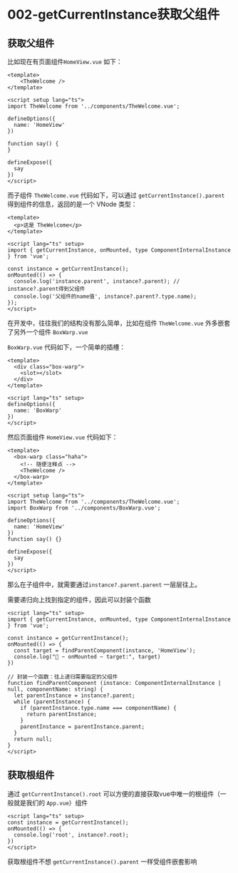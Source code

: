 # 002-getCurrentInstance获取父组件

## 获取父组件

比如现在有页面组件`HomeView.vue` 如下：

```vue
<template>
    <TheWelcome />
</template>

<script setup lang="ts">
import TheWelcome from '../components/TheWelcome.vue';

defineOptions({
  name: 'HomeView'
})

function say() {
}

defineExpose({
  say
})
</script>
```

而子组件 `TheWelcome.vue` 代码如下，可以通过 `getCurrentInstance().parent` 得到组件的信息，返回的是一个 VNode 类型：

```vue
<template>
  <p>这是 TheWelcome</p>
</template>

<script lang="ts" setup>
import { getCurrentInstance, onMounted, type ComponentInternalInstance } from 'vue';

const instance = getCurrentInstance();
onMounted(() => {
  console.log('instance.parent', instance?.parent); // instance?.parent得到父组件
  console.log('父组件的name值', instance?.parent?.type.name);
});
</script>
```

在开发中，往往我们的结构没有那么简单，比如在组件 `TheWelcome.vue` 外多嵌套了另外一个组件 `BoxWarp.vue`

`BoxWarp.vue` 代码如下，一个简单的插槽：

```vue
<template>
  <div class="box-warp">
    <slot></slot>
  </div>
</template>

<script lang="ts" setup>
defineOptions({
  name: 'BoxWarp'
})
</script>
```

然后页面组件 `HomeView.vue` 代码如下：

```vue
<template>
  <box-warp class="haha">
    <!-- 随便注释点 -->
    <TheWelcome />
  </box-warp>
</template>

<script setup lang="ts">
import TheWelcome from '../components/TheWelcome.vue';
import BoxWarp from '../components/BoxWarp.vue';

defineOptions({
  name: 'HomeView'
})
function say() {}

defineExpose({
  say
})
</script>
```

那么在子组件中，就需要通过`instance?.parent.parent` 一层层往上。

需要递归向上找到指定的组件，因此可以封装个函数

```vue
<script lang="ts" setup>
import { getCurrentInstance, onMounted, type ComponentInternalInstance } from 'vue';

const instance = getCurrentInstance();
onMounted(() => {
  const target = findParentComponent(instance, 'HomeView');
  console.log("🚀 ~ onMounted ~ target:", target)
})

// 封装一个函数：往上递归需要指定的父组件
function findParentComponent (instance: ComponentInternalInstance | null, componentName: string) {
  let parentInstance = instance?.parent;
  while (parentInstance) {
    if (parentInstance.type.name === componentName) {
      return parentInstance;
    }
    parentInstance = parentInstance.parent;
  }
  return null;
}
</script>
```

## 获取根组件

通过 `getCurrentInstance().root` 可以方便的直接获取vue中唯一的根组件（一般就是我们的 `App.vue`）组件

```vue
<script lang="ts" setup>
const instance = getCurrentInstance();
onMounted(() => {
  console.log('root', instance?.root);
})
</script>
```

获取根组件不想 `getCurrentInstance().parent` 一样受组件嵌套影响

